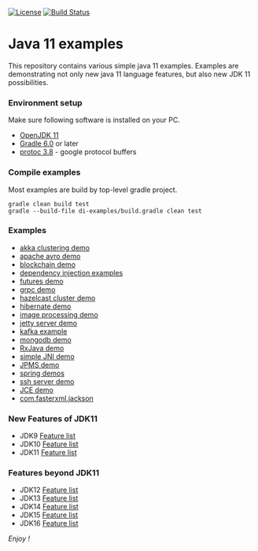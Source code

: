 [![License](https://img.shields.io/badge/License-Apache%202.0-blue.svg)](https://opensource.org/licenses/Apache-2.0)
[![Build Status](https://travis-ci.org/jveverka/java-11-examples.svg?branch=master)](https://travis-ci.org/jveverka/java-11-examples)

# Java 11 examples
This repository contains various simple java 11 examples.
Examples are demonstrating not only new java 11 language features, 
but also new JDK 11 possibilities. 

### Environment setup
Make sure following software is installed on your PC.
* [OpenJDK 11](https://adoptopenjdk.net/?variant=openjdk11&jvmVariant=hotspot)
* [Gradle 6.0](https://gradle.org/install/) or later
* [protoc 3.8](https://github.com/protocolbuffers/protobuf/releases/tag/v3.8.0) - google protocol buffers

### Compile examples
Most examples are build by top-level gradle project.
```
gradle clean build test
gradle --build-file di-examples/build.gradle clean test
```

### Examples
* [akka clustering demo](akka-cluster-sshsessions)
* [apache avro demo](avro-demo)
* [blockchain demo](block-chain)
* [dependency injection examples](di-examples)
* [futures demo](futures-demo)
* [grpc demo](grpc-demo)
* [hazelcast cluster demo](hazelcast-cluster)
* [hibernate demo](hibernate-demo)
* [image processing demo](imageprocessing-demo)
* [jetty server demo](jetty-servlet4-http2)
* [kafka example](kafka-example)
* [mongodb demo](mongodb-demo)
* [RxJava demo](rxjava-demo)
* [simple JNI demo](simple-jni-demo)
* [JPMS demo](simple-module-example)
* [spring demos](https://github.com/jveverka/spring-examples)
* [ssh server demo](ssh-server-demo)
* [JCE demo](jce-demo)
* [com.fasterxml.jackson](jackson-fasterxml-demo)

### New Features of JDK11
* JDK9  [Feature list](https://openjdk.java.net/projects/jdk9/)
* JDK10 [Feature list](https://openjdk.java.net/projects/jdk/10/)
* JDK11 [Feature list](https://openjdk.java.net/projects/jdk/11/) 

### Features beyond JDK11
* JDK12 [Feature list](https://openjdk.java.net/projects/jdk/12/)
* JDK13 [Feature list](https://openjdk.java.net/projects/jdk/13/)
* JDK14 [Feature list](https://openjdk.java.net/projects/jdk/14/)
* JDK15 [Feature list](https://openjdk.java.net/projects/jdk/15/)
* JDK16 [Feature list](https://openjdk.java.net/projects/jdk/16/)

_Enjoy !_
